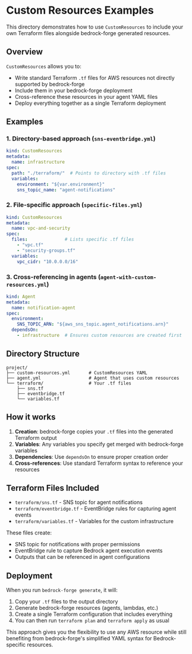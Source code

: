 # Custom Resources Examples

This directory demonstrates how to use `CustomResources` to include your own Terraform files alongside bedrock-forge generated resources.

## Overview

`CustomResources` allows you to:
- Write standard Terraform `.tf` files for AWS resources not directly supported by bedrock-forge
- Include them in your bedrock-forge deployment
- Cross-reference these resources in your agent YAML files
- Deploy everything together as a single Terraform deployment

## Examples

### 1. Directory-based approach (`sns-eventbridge.yml`)

```yaml
kind: CustomResources
metadata:
  name: infrastructure
spec:
  path: "./terraform/"  # Points to directory with .tf files
  variables:
    environment: "${var.environment}"
    sns_topic_name: "agent-notifications"
```

### 2. File-specific approach (`specific-files.yml`)

```yaml
kind: CustomResources  
metadata:
  name: vpc-and-security
spec:
  files:              # Lists specific .tf files
    - "vpc.tf"
    - "security-groups.tf"
  variables:
    vpc_cidr: "10.0.0.0/16"
```

### 3. Cross-referencing in agents (`agent-with-custom-resources.yml`)

```yaml
kind: Agent
metadata:
  name: notification-agent
spec:
  environment:
    SNS_TOPIC_ARN: "${aws_sns_topic.agent_notifications.arn}"
  dependsOn:
    - infrastructure  # Ensures custom resources are created first
```

## Directory Structure

```
project/
├── custom-resources.yml       # CustomResources YAML
├── agent.yml                  # Agent that uses custom resources
└── terraform/                 # Your .tf files
    ├── sns.tf
    ├── eventbridge.tf
    └── variables.tf
```

## How it works

1. **Creation**: bedrock-forge copies your `.tf` files into the generated Terraform output
2. **Variables**: Any variables you specify get merged with bedrock-forge variables
3. **Dependencies**: Use `dependsOn` to ensure proper creation order
4. **Cross-references**: Use standard Terraform syntax to reference your resources

## Terraform Files Included

- `terraform/sns.tf` - SNS topic for agent notifications
- `terraform/eventbridge.tf` - EventBridge rules for capturing agent events  
- `terraform/variables.tf` - Variables for the custom infrastructure

These files create:
- SNS topic for notifications with proper permissions
- EventBridge rule to capture Bedrock agent execution events
- Outputs that can be referenced in agent configurations

## Deployment

When you run `bedrock-forge generate`, it will:
1. Copy your `.tf` files to the output directory
2. Generate bedrock-forge resources (agents, lambdas, etc.)
3. Create a single Terraform configuration that includes everything
4. You can then run `terraform plan` and `terraform apply` as usual

This approach gives you the flexibility to use any AWS resource while still benefiting from bedrock-forge's simplified YAML syntax for Bedrock-specific resources.